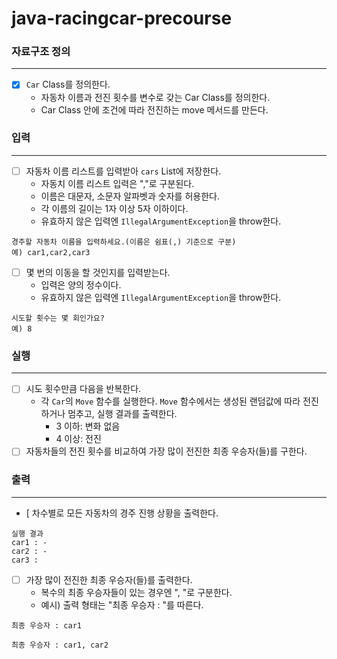 # java-racingcar-precourse

### 자료구조 정의

---

 - [x] `Car` Class를 정의한다.
   - 자동차 이름과 전진 횟수를 변수로 갖는 Car Class를 정의한다.
   - Car Class 안에 조건에 따라 전진하는 move 메서드를 만든다.


### 입력

---

- [ ] 자동차 이름 리스트를 입력받아 `cars` List에 저장한다. 
  - 자동치 이름 리스트 입력은 ","로 구분된다. 
  - 이름은 대문자, 소문자 알파벳과 숫자를 허용한다.
  - 각 이름의 길이는 1자 이상 5자 이하이다. 
  - 유효하지 않은 입력엔 `IllegalArgumentException`을 throw한다.
```
경주할 자동차 이름을 입력하세요.(이름은 쉼표(,) 기준으로 구분)
예) car1,car2,car3
```

- [ ] 몇 번의 이동을 할 것인지를 입력받는다.
    - 입력은 양의 정수이다. 
    - 유효하지 않은 입력엔 `IllegalArgumentException`을 throw한다.
```
시도할 횟수는 몇 회인가요?
예) 8
```

### 실행

---

- [ ] 시도 횟수만큼 다음을 반복한다.
    - 각 `Car`의 `Move` 함수를 실행한다. `Move` 함수에서는 생성된 랜덤값에 따라 전진하거나 멈추고, 실행 결과를 출력한다.
        - 3 이하: 변화 없음
        - 4 이상: 전진
- [ ] 자동차들의 전진 횟수를 비교하여 가장 많이 전진한 최종 우승자(들)를 구한다.

### 출력

---

- [ 차수별로 모든 자동차의 경주 진행 상황을 출력한다.
```
실행 결과
car1 : -
car2 : -
car3 :
```

- [ ] 가장 많이 전진한 최종 우승자(들)를 출력한다.
    - 복수의 최종 우승자들이 있는 경우엔 ", "로 구분한다.
    - 예시) 출력 형태는 "최종 우승자 : "를 따른다.
```
최종 우승자 : car1
```
```
최종 우승자 : car1, car2
```